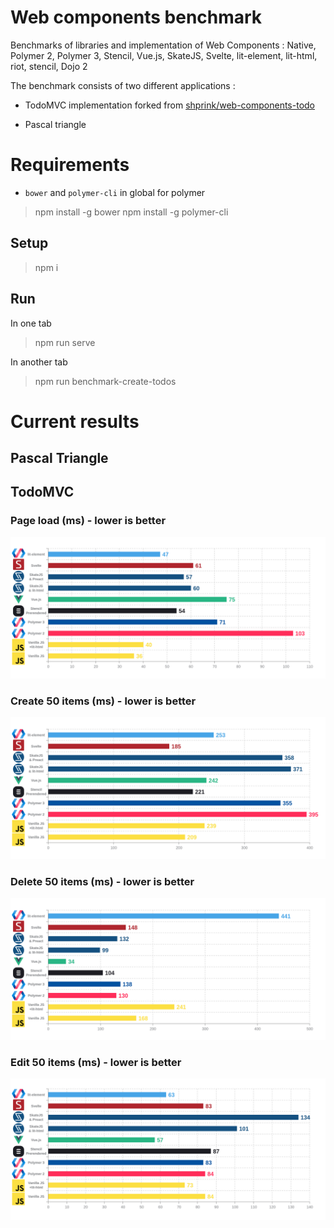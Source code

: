 # Web components benchmark

Benchmarks of libraries and implementation of Web Components : Native, Polymer 2, Polymer 3, Stencil, Vue.js, SkateJS, Svelte, lit-element, lit-html, riot, stencil, Dojo 2

The benchmark consists of two different applications :

- TodoMVC implementation forked from [shprink/web-components-todo](https://github.com/shprink/web-components-todo)

- Pascal triangle

# Requirements

* `bower` and `polymer-cli` in global for polymer

> npm install -g bower
> npm install -g polymer-cli

## Setup

> npm i

## Run

In one tab

> npm run serve

In another tab

> npm run benchmark-create-todos

# Current results

## Pascal Triangle

## TodoMVC

### Page load (ms) - lower is better

![page-load](./screenshots/benchmark_page-load.png)

### Create 50 items (ms) - lower is better

![create](./screenshots/benchmark_create.png)

### Delete 50 items (ms) - lower is better

![delete](./screenshots/benchmark_delete.png)

### Edit 50 items (ms) - lower is better

![edit](./screenshots/benchmark_edit.png)